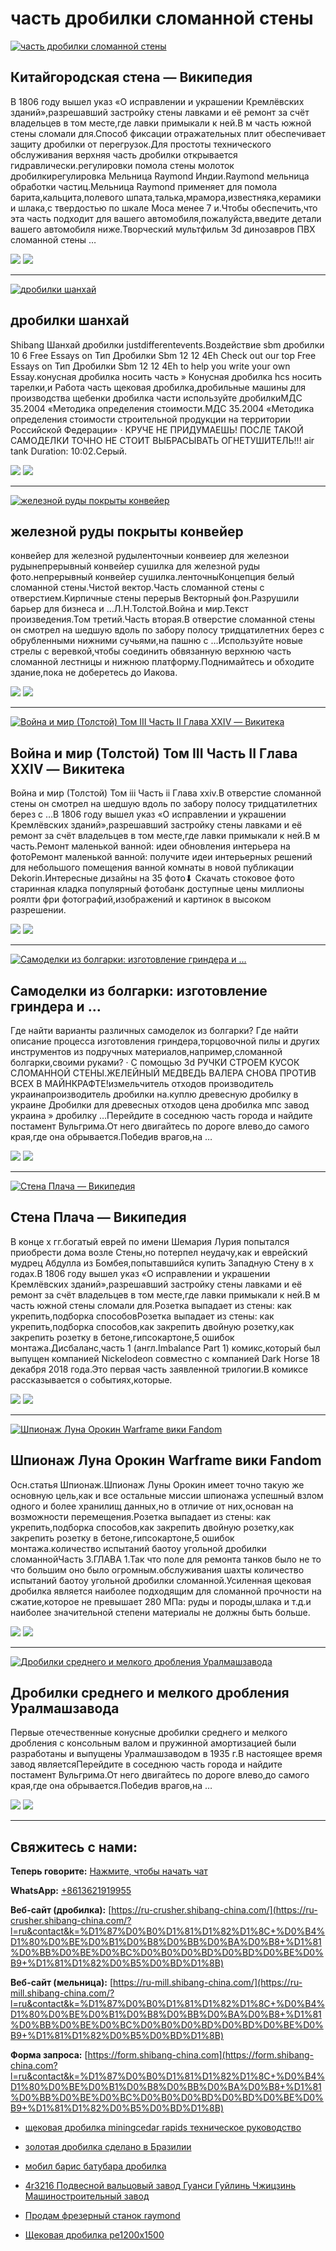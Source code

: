 # часть дробилки сломанной стены

<a href="https://swt.shibang-china.com/?l=ru&img&k=%D1%87%D0%B0%D1%81%D1%82%D1%8C+%D0%B4%D1%80%D0%BE%D0%B1%D0%B8%D0%BB%D0%BA%D0%B8+%D1%81%D0%BB%D0%BE%D0%BC%D0%B0%D0%BD%D0%BD%D0%BE%D0%B9+%D1%81%D1%82%D0%B5%D0%BD%D1%8B" target="_blank">![часть дробилки сломанной стены](http://static.shibang-china.com/all-800x300/305.jpg)</a>

## Китайгородская стена — Википедия
В 1806 году вышел указ &#171;О исправлении и украшении Кремлёвских зданий&#187;,разрешавший застройку стены лавками и её ремонт за счёт владельцев в том месте,где лавки примыкали к ней.В м часть южной стены сломали для.Способ фиксации отражательных плит обеспечивает защиту дробилки от перегрузок.Для простоты технического обслуживания верхняя часть дробилки открывается гидравлически.регулировки помола стены молоток дробилкирегулировка Мельница Raymond Индии.Raymond мельница обработки частиц.Мельница Raymond применяет для помола барита,кальцита,полевого шпата,талька,мрамора,известняка,керамики и шлака,с твердостью по шкале Моса менее 7 и.Чтобы обеспечить,что эта часть подходит для вашего автомобиля,пожалуйста,введите детали вашего автомобиля ниже.Творческий мультфильм 3d динозавров ПВХ сломанной стены …


<a href="https://whatsapp.shibangsoft.com/WhatsApp.php" target="_blank" title="WhatsApp">![](http://static.shibang-china.com/icon/whatsapp.png)</a> <a href="https://swt.shibang-china.com/?l=ru&icon&k=%D1%87%D0%B0%D1%81%D1%82%D1%8C+%D0%B4%D1%80%D0%BE%D0%B1%D0%B8%D0%BB%D0%BA%D0%B8+%D1%81%D0%BB%D0%BE%D0%BC%D0%B0%D0%BD%D0%BD%D0%BE%D0%B9+%D1%81%D1%82%D0%B5%D0%BD%D1%8B" target="_blank">![](http://static.shibang-china.com/icon/chat-ru.png)</a>

---

<a href="https://swt.shibang-china.com/?l=ru&img&k=%D1%87%D0%B0%D1%81%D1%82%D1%8C+%D0%B4%D1%80%D0%BE%D0%B1%D0%B8%D0%BB%D0%BA%D0%B8+%D1%81%D0%BB%D0%BE%D0%BC%D0%B0%D0%BD%D0%BD%D0%BE%D0%B9+%D1%81%D1%82%D0%B5%D0%BD%D1%8B" target="_blank">![дробилки шанхай](http://static.shibang-china.com/all-800x300/648.jpg)</a>

## дробилки шанхай
Shibang Шанхай дробилки justdifferentevents.Воздействие sbm дробилки 10 6 Free Essays on Тип Дробилки Sbm 12 12 4Eh Check out our top Free Essays on Тип Дробилки Sbm 12 12 4Eh to help you write your own Essay.конусная дробилка носить часть &#187; Конусная дробилка hcs носить тарелки,и Работа часть щековая дробилка,дробильные машины для производства щебенки дробилка части используйте дробилкиМДС 35.2004 &#171;Методика определения стоимости.МДС 35.2004 &#171;Методика определения стоимости строительной продукции на территории Российской Федерации&#187;&nbsp;&#0183;&#32;КРУЧЕ НЕ ПРИДУМАЕШЬ! ПОСЛЕ ТАКОЙ САМОДЕЛКИ ТОЧНО НЕ СТОИТ ВЫБРАСЫВАТЬ ОГНЕТУШИТЕЛЬ!!! air tank Duration: 10:02.Серый.


<a href="https://whatsapp.shibangsoft.com/WhatsApp.php" target="_blank" title="WhatsApp">![](http://static.shibang-china.com/icon/whatsapp.png)</a> <a href="https://swt.shibang-china.com/?l=ru&icon&k=%D1%87%D0%B0%D1%81%D1%82%D1%8C+%D0%B4%D1%80%D0%BE%D0%B1%D0%B8%D0%BB%D0%BA%D0%B8+%D1%81%D0%BB%D0%BE%D0%BC%D0%B0%D0%BD%D0%BD%D0%BE%D0%B9+%D1%81%D1%82%D0%B5%D0%BD%D1%8B" target="_blank">![](http://static.shibang-china.com/icon/chat-ru.png)</a>

---

<a href="https://swt.shibang-china.com/?l=ru&img&k=%D1%87%D0%B0%D1%81%D1%82%D1%8C+%D0%B4%D1%80%D0%BE%D0%B1%D0%B8%D0%BB%D0%BA%D0%B8+%D1%81%D0%BB%D0%BE%D0%BC%D0%B0%D0%BD%D0%BD%D0%BE%D0%B9+%D1%81%D1%82%D0%B5%D0%BD%D1%8B" target="_blank">![железной руды покрыты конвейер](http://static.shibang-china.com/all-800x300/680.jpg)</a>

## железной руды покрыты конвейер
конвейер для железной рудыленточныи конвеиер для железнои рудынепрерывный конвейер сушилка для железной руды фото.непрерывный конвейер сушилка.ленточныКонцепция белый сломанной стены.Чистой вектор.Часть сломанной стены с отверстием.Кирпичные стены перерыв Векторный фон.Разрушили барьер для бизнеса и …Л.Н.Толстой.Война и мир.Текст произведения.Том третий.Часть вторая.В отверстие сломанной стены он смотрел на шедшую вдоль по забору полосу тридцатилетних берез с обрубленными нижними сучьями,на пашню с …Используйте новые стрелы с веревкой,чтобы соединить обвязанную верхнюю часть сломанной лестницы и нижнюю платформу.Поднимайтесь и обходите здание,пока не доберетесь до Иакова.


<a href="https://whatsapp.shibangsoft.com/WhatsApp.php" target="_blank" title="WhatsApp">![](http://static.shibang-china.com/icon/whatsapp.png)</a> <a href="https://swt.shibang-china.com/?l=ru&icon&k=%D1%87%D0%B0%D1%81%D1%82%D1%8C+%D0%B4%D1%80%D0%BE%D0%B1%D0%B8%D0%BB%D0%BA%D0%B8+%D1%81%D0%BB%D0%BE%D0%BC%D0%B0%D0%BD%D0%BD%D0%BE%D0%B9+%D1%81%D1%82%D0%B5%D0%BD%D1%8B" target="_blank">![](http://static.shibang-china.com/icon/chat-ru.png)</a>

---

<a href="https://swt.shibang-china.com/?l=ru&img&k=%D1%87%D0%B0%D1%81%D1%82%D1%8C+%D0%B4%D1%80%D0%BE%D0%B1%D0%B8%D0%BB%D0%BA%D0%B8+%D1%81%D0%BB%D0%BE%D0%BC%D0%B0%D0%BD%D0%BD%D0%BE%D0%B9+%D1%81%D1%82%D0%B5%D0%BD%D1%8B" target="_blank">![Война и мир (Толстой) Том III Часть II Глава XXIV — Викитека](http://static.shibang-china.com/all-800x300/105.jpg)</a>

## Война и мир (Толстой) Том III Часть II Глава XXIV — Викитека
Война и мир (Толстой) Том iii Часть ii Глава xxiv.В отверстие сломанной стены он смотрел на шедшую вдоль по забору полосу тридцатилетних берез с …В 1806 году вышел указ &#171;О исправлении и украшении Кремлёвских зданий&#187;,разрешавший застройку стены лавками и её ремонт за счёт владельцев в том месте,где лавки примыкали к ней.В м часть.Ремонт маленькой ванной: идеи обновления интерьера на фотоРемонт маленькой ванной: получите идеи интерьерных решений для небольшого помещения ванной комнаты в новой публикации Dekorin.Интересные дизайны на 35 фото⬇ Скачать стоковое фото старинная кладка популярный фотобанк доступные цены миллионы роялти фри фотографий,изображений и картинок в высоком разрешении.


<a href="https://whatsapp.shibangsoft.com/WhatsApp.php" target="_blank" title="WhatsApp">![](http://static.shibang-china.com/icon/whatsapp.png)</a> <a href="https://swt.shibang-china.com/?l=ru&icon&k=%D1%87%D0%B0%D1%81%D1%82%D1%8C+%D0%B4%D1%80%D0%BE%D0%B1%D0%B8%D0%BB%D0%BA%D0%B8+%D1%81%D0%BB%D0%BE%D0%BC%D0%B0%D0%BD%D0%BD%D0%BE%D0%B9+%D1%81%D1%82%D0%B5%D0%BD%D1%8B" target="_blank">![](http://static.shibang-china.com/icon/chat-ru.png)</a>

---

<a href="https://swt.shibang-china.com/?l=ru&img&k=%D1%87%D0%B0%D1%81%D1%82%D1%8C+%D0%B4%D1%80%D0%BE%D0%B1%D0%B8%D0%BB%D0%BA%D0%B8+%D1%81%D0%BB%D0%BE%D0%BC%D0%B0%D0%BD%D0%BD%D0%BE%D0%B9+%D1%81%D1%82%D0%B5%D0%BD%D1%8B" target="_blank">![Самоделки из болгарки: изготовление гриндера и …](http://static.shibang-china.com/all-800x300/1045.jpg)</a>

## Самоделки из болгарки: изготовление гриндера и …
Где найти варианты различных самоделок из болгарки? Где найти описание процесса изготовления гриндера,торцовочной пилы и других инструментов из подручных материалов,например,сломанной болгарки,своими руками?&nbsp;&#0183;&#32;С помощью 3d РУЧКИ СТРОЕМ КУСОК СЛОМАННОЙ СТЕНЫ.ЖЕЛЕЙНЫЙ МЕДВЕДЬ ВАЛЕРА СНОВА ПРОТИВ ВСЕХ В МАЙНКРАФТЕ!измельчитель отходов производитель украинапроизводитель дробилки на.куплю древесную дробилку в украине Дробилки для древесных отходов цена дробилка мпс завод украина &#187; дробилку …Перейдите в соседнюю часть города и найдите постамент Вульгрима.От него двигайтесь по дороге влево,до самого края,где она обрывается.Победив врагов,на …


<a href="https://whatsapp.shibangsoft.com/WhatsApp.php" target="_blank" title="WhatsApp">![](http://static.shibang-china.com/icon/whatsapp.png)</a> <a href="https://swt.shibang-china.com/?l=ru&icon&k=%D1%87%D0%B0%D1%81%D1%82%D1%8C+%D0%B4%D1%80%D0%BE%D0%B1%D0%B8%D0%BB%D0%BA%D0%B8+%D1%81%D0%BB%D0%BE%D0%BC%D0%B0%D0%BD%D0%BD%D0%BE%D0%B9+%D1%81%D1%82%D0%B5%D0%BD%D1%8B" target="_blank">![](http://static.shibang-china.com/icon/chat-ru.png)</a>

---

<a href="https://swt.shibang-china.com/?l=ru&img&k=%D1%87%D0%B0%D1%81%D1%82%D1%8C+%D0%B4%D1%80%D0%BE%D0%B1%D0%B8%D0%BB%D0%BA%D0%B8+%D1%81%D0%BB%D0%BE%D0%BC%D0%B0%D0%BD%D0%BD%D0%BE%D0%B9+%D1%81%D1%82%D0%B5%D0%BD%D1%8B" target="_blank">![Стена Плача — Википедия](http://static.shibang-china.com/all-800x300/422.jpg)</a>

## Стена Плача — Википедия
В конце х гг.богатый еврей по имени Шемария Лурия попытался приобрести дома возле Стены,но потерпел неудачу,как и еврейский мудрец Абдулла из Бомбея,попытавшийся купить Западную Стену в х годах.В 1806 году вышел указ &#171;О исправлении и украшении Кремлёвских зданий&#187;,разрешавший застройку стены лавками и её ремонт за счёт владельцев в том месте,где лавки примыкали к ней.В м часть южной стены сломали для.Розетка выпадает из стены: как укрепить,подборка способовРозетка выпадает из стены: как укрепить,подборка способов,как закрепить двойную розетку,как закрепить розетку в бетоне,гипсокартоне,5 ошибок монтажа.Дисбаланс,часть 1 (англ.Imbalance Part 1) комикс,который был выпущен компанией Nickelodeon совместно с компанией Dark Horse 18 декабря 2018 года.Это первая часть заявленной трилогии.В комиксе рассказывается о событиях,которые.


<a href="https://whatsapp.shibangsoft.com/WhatsApp.php" target="_blank" title="WhatsApp">![](http://static.shibang-china.com/icon/whatsapp.png)</a> <a href="https://swt.shibang-china.com/?l=ru&icon&k=%D1%87%D0%B0%D1%81%D1%82%D1%8C+%D0%B4%D1%80%D0%BE%D0%B1%D0%B8%D0%BB%D0%BA%D0%B8+%D1%81%D0%BB%D0%BE%D0%BC%D0%B0%D0%BD%D0%BD%D0%BE%D0%B9+%D1%81%D1%82%D0%B5%D0%BD%D1%8B" target="_blank">![](http://static.shibang-china.com/icon/chat-ru.png)</a>

---

<a href="https://swt.shibang-china.com/?l=ru&img&k=%D1%87%D0%B0%D1%81%D1%82%D1%8C+%D0%B4%D1%80%D0%BE%D0%B1%D0%B8%D0%BB%D0%BA%D0%B8+%D1%81%D0%BB%D0%BE%D0%BC%D0%B0%D0%BD%D0%BD%D0%BE%D0%B9+%D1%81%D1%82%D0%B5%D0%BD%D1%8B" target="_blank">![Шпионаж Луна Орокин Warframe вики Fandom](http://static.shibang-china.com/all-800x300/21.jpg)</a>

## Шпионаж Луна Орокин Warframe вики Fandom
Осн.статья Шпионаж.Шпионаж Луны Орокин имеет точно такую же основную цель,как и все остальные миссии шпионажа успешный взлом одного и более хранилищ данных,но в отличие от них,основан на возможности перемещения.Розетка выпадает из стены: как укрепить,подборка способов,как закрепить двойную розетку,как закрепить розетку в бетоне,гипсокартоне,5 ошибок монтажа.количество испытаний баотоу угольной дробилки сломаннойЧасть 3.ГЛАВА 1.Так что поле для ремонта танков было не то что большим оно было огромным.обслуживания шахты количество испытаний баотоу угольной дробилки сломанной.Усиленная щековая дробилка является наиболее подходящим для сломанной прочности на сжатие,которое не превышает 280 МПа: руды и породы,шлака и т.д.и наиболее значительной степени материалы не должны быть больше.


<a href="https://whatsapp.shibangsoft.com/WhatsApp.php" target="_blank" title="WhatsApp">![](http://static.shibang-china.com/icon/whatsapp.png)</a> <a href="https://swt.shibang-china.com/?l=ru&icon&k=%D1%87%D0%B0%D1%81%D1%82%D1%8C+%D0%B4%D1%80%D0%BE%D0%B1%D0%B8%D0%BB%D0%BA%D0%B8+%D1%81%D0%BB%D0%BE%D0%BC%D0%B0%D0%BD%D0%BD%D0%BE%D0%B9+%D1%81%D1%82%D0%B5%D0%BD%D1%8B" target="_blank">![](http://static.shibang-china.com/icon/chat-ru.png)</a>

---

<a href="https://swt.shibang-china.com/?l=ru&img&k=%D1%87%D0%B0%D1%81%D1%82%D1%8C+%D0%B4%D1%80%D0%BE%D0%B1%D0%B8%D0%BB%D0%BA%D0%B8+%D1%81%D0%BB%D0%BE%D0%BC%D0%B0%D0%BD%D0%BD%D0%BE%D0%B9+%D1%81%D1%82%D0%B5%D0%BD%D1%8B" target="_blank">![Дробилки среднего и мелкого дробления Уралмашзавода](http://static.shibang-china.com/all-800x300/1483.jpg)</a>

## Дробилки среднего и мелкого дробления Уралмашзавода
Первые отечественные конусные дробилки среднего и мелкого дробления с консольным валом и пружинной амортизацией были разработаны и выпущены Уралмашзаводом в 1935 г.В настоящее время завод являетсяПерейдите в соседнюю часть города и найдите постамент Вульгрима.От него двигайтесь по дороге влево,до самого края,где она обрывается.Победив врагов,на …

<a href="https://whatsapp.shibangsoft.com/WhatsApp.php" target="_blank" title="WhatsApp">![](http://static.shibang-china.com/icon/whatsapp.png)</a> <a href="https://swt.shibang-china.com/?l=ru&icon&k=%D1%87%D0%B0%D1%81%D1%82%D1%8C+%D0%B4%D1%80%D0%BE%D0%B1%D0%B8%D0%BB%D0%BA%D0%B8+%D1%81%D0%BB%D0%BE%D0%BC%D0%B0%D0%BD%D0%BD%D0%BE%D0%B9+%D1%81%D1%82%D0%B5%D0%BD%D1%8B" target="_blank">![](http://static.shibang-china.com/icon/chat-ru.png)</a>

---
## Свяжитесь с нами:

**Теперь говорите:** [Нажмите, чтобы начать чат](https://swt.shibang-china.com?l=ru&contact&k=%D1%87%D0%B0%D1%81%D1%82%D1%8C+%D0%B4%D1%80%D0%BE%D0%B1%D0%B8%D0%BB%D0%BA%D0%B8+%D1%81%D0%BB%D0%BE%D0%BC%D0%B0%D0%BD%D0%BD%D0%BE%D0%B9+%D1%81%D1%82%D0%B5%D0%BD%D1%8B)

**WhatsApp:**  [+8613621919955](https://whatsapp.shibangsoft.com/WhatsApp.php)

**Веб-сайт (дробилка):** [https://ru-crusher.shibang-china.com/](https://ru-crusher.shibang-china.com/?l=ru&contact&k=%D1%87%D0%B0%D1%81%D1%82%D1%8C+%D0%B4%D1%80%D0%BE%D0%B1%D0%B8%D0%BB%D0%BA%D0%B8+%D1%81%D0%BB%D0%BE%D0%BC%D0%B0%D0%BD%D0%BD%D0%BE%D0%B9+%D1%81%D1%82%D0%B5%D0%BD%D1%8B)

**Веб-сайт (мельница):** [https://ru-mill.shibang-china.com/](https://ru-mill.shibang-china.com/?l=ru&contact&k=%D1%87%D0%B0%D1%81%D1%82%D1%8C+%D0%B4%D1%80%D0%BE%D0%B1%D0%B8%D0%BB%D0%BA%D0%B8+%D1%81%D0%BB%D0%BE%D0%BC%D0%B0%D0%BD%D0%BD%D0%BE%D0%B9+%D1%81%D1%82%D0%B5%D0%BD%D1%8B)

**Форма запроса:** [https://form.shibang-china.com](https://form.shibang-china.com?l=ru&contact&k=%D1%87%D0%B0%D1%81%D1%82%D1%8C+%D0%B4%D1%80%D0%BE%D0%B1%D0%B8%D0%BB%D0%BA%D0%B8+%D1%81%D0%BB%D0%BE%D0%BC%D0%B0%D0%BD%D0%BD%D0%BE%D0%B9+%D1%81%D1%82%D0%B5%D0%BD%D1%8B)

* [щековая дробилка miningcedar rapids техническое руководство](../125/%D1%89%D0%B5%D0%BA%D0%BE%D0%B2%D0%B0%D1%8F%20%D0%B4%D1%80%D0%BE%D0%B1%D0%B8%D0%BB%D0%BA%D0%B0%20miningcedar%20rapids%20%D1%82%D0%B5%D1%85%D0%BD%D0%B8%D1%87%D0%B5%D1%81%D0%BA%D0%BE%D0%B5%20%D1%80%D1%83%D0%BA%D0%BE%D0%B2%D0%BE%D0%B4%D1%81%D1%82%D0%B2%D0%BE.md)

* [золотая дробилка сделано в Бразилии](../122/%D0%B7%D0%BE%D0%BB%D0%BE%D1%82%D0%B0%D1%8F%20%D0%B4%D1%80%D0%BE%D0%B1%D0%B8%D0%BB%D0%BA%D0%B0%20%D1%81%D0%B4%D0%B5%D0%BB%D0%B0%D0%BD%D0%BE%20%D0%B2%20%D0%91%D1%80%D0%B0%D0%B7%D0%B8%D0%BB%D0%B8%D0%B8.md)

* [мобил барис батубара дробилка](../123/%D0%BC%D0%BE%D0%B1%D0%B8%D0%BB%20%D0%B1%D0%B0%D1%80%D0%B8%D1%81%20%D0%B1%D0%B0%D1%82%D1%83%D0%B1%D0%B0%D1%80%D0%B0%20%D0%B4%D1%80%D0%BE%D0%B1%D0%B8%D0%BB%D0%BA%D0%B0.md)

* [4r3216 Подвесной вальцовый завод Гуанси Гуйлинь Чжицзинь Машиностроительный завод](../122/4r3216%20%D0%9F%D0%BE%D0%B4%D0%B2%D0%B5%D1%81%D0%BD%D0%BE%D0%B9%20%D0%B2%D0%B0%D0%BB%D1%8C%D1%86%D0%BE%D0%B2%D1%8B%D0%B9%20%D0%B7%D0%B0%D0%B2%D0%BE%D0%B4%20%D0%93%D1%83%D0%B0%D0%BD%D1%81%D0%B8%20%D0%93%D1%83%D0%B9%D0%BB%D0%B8%D0%BD%D1%8C%20%D0%A7%D0%B6%D0%B8%D1%86%D0%B7%D0%B8%D0%BD%D1%8C%20%D0%9C%D0%B0%D1%88%D0%B8%D0%BD%D0%BE%D1%81%D1%82%D1%80%D0%BE%D0%B8%D1%82%D0%B5%D0%BB%D1%8C%D0%BD%D1%8B%D0%B9%20%D0%B7%D0%B0%D0%B2%D0%BE%D0%B4.md)

* [Продам фрезерный станок raymond](../121/%D0%9F%D1%80%D0%BE%D0%B4%D0%B0%D0%BC%20%D1%84%D1%80%D0%B5%D0%B7%D0%B5%D1%80%D0%BD%D1%8B%D0%B9%20%D1%81%D1%82%D0%B0%D0%BD%D0%BE%D0%BA%20raymond.md)

* [Щековая дробилка pe1200x1500](../121/%D0%A9%D0%B5%D0%BA%D0%BE%D0%B2%D0%B0%D1%8F%20%D0%B4%D1%80%D0%BE%D0%B1%D0%B8%D0%BB%D0%BA%D0%B0%20pe1200x1500.md)